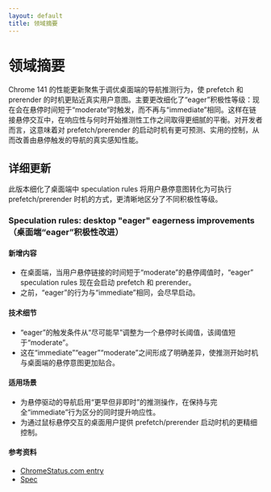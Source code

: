 ```yaml
---
layout: default
title: 领域摘要
---
```


# 领域摘要

Chrome 141 的性能更新聚焦于调优桌面端的导航推测行为，使 prefetch 和 prerender 的时机更贴近真实用户意图。主要更改细化了“eager”积极性等级：现在会在悬停时间短于“moderate”时触发，而不再与“immediate”相同。这样在链接悬停交互中，在响应性与何时开始推测性工作之间取得更细腻的平衡。对开发者而言，这意味着对 prefetch/prerender 的启动时机有更可预测、实用的控制，从而改善由悬停触发的导航的真实感知性能。

## 详细更新

此版本细化了桌面端中 speculation rules 将用户悬停意图转化为可执行 prefetch/prerender 时机的方式，更清晰地区分了不同积极性等级。

### Speculation rules: desktop "eager" eagerness improvements（桌面端“eager”积极性改进）

#### 新增内容
- 在桌面端，当用户悬停链接的时间短于“moderate”的悬停阈值时，“eager” speculation rules 现在会启动 prefetch 和 prerender。
- 之前，“eager”的行为与“immediate”相同，会尽早启动。

#### 技术细节
- “eager”的触发条件从“尽可能早”调整为一个悬停时长阈值，该阈值短于“moderate”。
- 这在“immediate”“eager”“moderate”之间形成了明确差异，使推测开始时机与桌面端的悬停意图更加贴合。

#### 适用场景
- 为悬停驱动的导航启用“更早但非即时”的推测操作，在保持与完全“immediate”行为区分的同时提升响应性。
- 为通过鼠标悬停交互的桌面用户提供 prefetch/prerender 启动时机的更精细控制。

#### 参考资料
- [ChromeStatus.com entry](https://chromestatus.com/feature/5113430155591680)
- [Spec](https://wicg.github.io/nav-speculation/speculation-rules.html#:~:text=early%20as%20possible.-,%22moderate%22,balance%20between%20%22eager%22%20and%20%22conservative%22.,-%22conservative%22)
